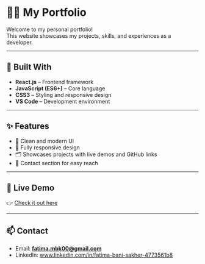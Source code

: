 # 👩‍💻 My Portfolio  

Welcome to my personal portfolio!  
This website showcases my projects, skills, and experiences as a developer.  

---

## 🚀 Built With
- **React.js** – Frontend framework  
- **JavaScript (ES6+)** – Core language  
- **CSS3** – Styling and responsive design  
- **VS Code** – Development environment  

---

## ✨ Features
- 🎨 Clean and modern UI  
- 📱 Fully responsive design  
- 🗂️ Showcases projects with live demos and GitHub links  
- 📩 Contact section for easy reach  

---

## 🔗 Live Demo
👉 [Check it out here](https://fatiimhh.github.io/)  

---

## 📫 Contact
- Email: **fatima.mbk00@gmail.com**  
- LinkedIn: www.linkedin.com/in/fatima-bani-sakher-4773561b8


